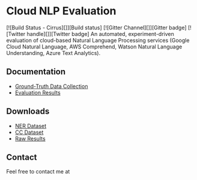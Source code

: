 # Cloud NLP Evaluation
[![Build Status - Cirrus][]][Build status]
[![Gitter Channel][]][Gitter badge]
[![Twitter handle][]][Twitter badge]
An automated, experiment-driven evaluation of cloud-based Natural Language Processing services (Google Cloud Natural Language, AWS Comprehend, Watson Natural Language Understanding, Azure Text Analytics).

## Documentation

* [Ground-Truth Data Collection](https://google.com)
* [Evaluation Results](https://google.com)

## Downloads

* [NER Dataset](https://google.com)
* [CC Dataset](https://google.com)
* [Raw Results](https://google.com)

## Contact

Feel free to contact me at 
